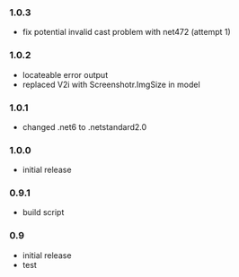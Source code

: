 ### 1.0.3
* fix potential invalid cast problem with net472 (attempt 1)

### 1.0.2
* locateable error output
* replaced V2i with Screenshotr.ImgSize in model

### 1.0.1
* changed .net6 to .netstandard2.0

### 1.0.0
* initial release

### 0.9.1
* build script

### 0.9
* initial release
* test
